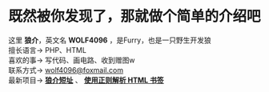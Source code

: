 # 既然被你发现了，那就做个简单的介绍吧
这里 **狼介**，英文名 **WOLF4096** ，是Furry，也是一只野生开发狼  
擅长语言-> PHP、HTML  
喜欢的事-> 写代码、画电路、收到赠图w  
联系方式-> wolf4096@foxmail.com  
最新项目-> **[狼介短址][1]** 、 **[使用正则解析 HTML 书签][1]**


  [1]: http://f0f.cc
  [2]: https://github.com/WOLF4096/Regular-parsing-html-bookmarks
